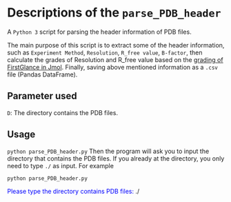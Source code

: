 # Descriptions of the `parse_PDB_header`
A `Python 3` script for parsing the header information of PDB files.

  The main purpose of this script is to extract some of the header information, such as `Experiment Method`, `Resolution`, `R_free value`, `B-factor`, then calculate the grades of Resolution and R_free value based on the [grading of FirstGlance in Jmol](http://bioinformatics.org/firstglance/fgij/notes.htm#grading). Finally, saving above mentioned information as a `.csv` file (Pandas DataFrame). 

## Parameter used
`D`: The directory contains the PDB files.

## Usage
`python parse_PDB_header.py`
Then the program will ask you to input the directory that contains the PDB files. If you already at the directory, you only need to type `./` as input.
For example
~~~
python parse_PDB_header.py
~~~
<span style="color:blue">Please type the directory contains PDB files:   </span>
./

